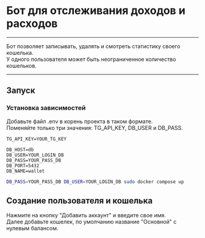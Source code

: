 # Бот для отслеживания доходов и расходов
___

Бот позволяет записывать, удалять и смотреть статистику своего кошелька.  
У одного пользователя может быть неограниченное количество кошельков.

___

## Запуск
 
### Установка зависимостей

Добавьте файл .env в корень проекта в таком формате.   
Поменяйте только три значения: TG_API_KEY, DB_USER и DB_PASS.  
```
TG_API_KEY=YOUR_TG_KEY

DB_HOST=db
DB_USER=YOUR_LOGIN_DB
DB_PASS=YOUR_PASS_DB
DB_PORT=5432
DB_NAME=wallet
```


```bash
DB_PASS=YOUR_PASS_DB DB_USER=YOUR_LOGIN_DB sudo docker compose up
```

## Создание пользователя и кошелька

Нажмите на кнопку "Добавить аккаунт" и введите свое имя.  
Далее добавьте кошелек, по умолчанию название "Основной" с нулевым балансом.  

